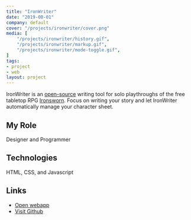 ```yaml
---
title: "IronWriter"
date: "2019-08-01"
company: default
cover: "/projects/ironwriter/cover.png"
media: [
    "/projects/ironwriter/history.gif",
    "/projects/ironwriter/markup.gif",
    "/projects/ironwriter/mode-toggle.gif",
]
tags:
- project
- web
layout: project
---
```


IronWriter is an [open-source](https://github.com/SHiLLySiT/IronWriter) writing tool for solo playthroughs of the free tabletop RPG [Ironsworn](https://ironswornrpg.com). Focus on writing your story and let IronWriter automatically manage your character sheet.

## My Role
Designer and Programmer

## Technologies
HTML, CSS, and Javascript

## Links
* [Open webapp](https://alexlarioza.com/IronWriter)
* [Visit Github](https://github.com/SHiLLySiT/IronWriter)
